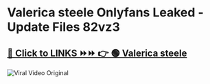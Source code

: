 
 # Valerica steele Onlyfans Leaked - Update Files 82vz3

## <h2><a href="https://clipsfans.com/Valerica_steele&ref=git">🔗 Click to LINKS ⏩⏩ 👉 🟢 Valerica steele </a></h2>

<a href="https://clipsfans.com/Valerica_steele&ref=git" rel="nofollow" data-target="animated-image.originalLink"><img src="https://i.ibb.co.com/xMMVF88/686577567.gif" alt="Viral Video Original" style="max-width: 100%; display: inline-block;" data-target="animated-image.originalImage"></a>

